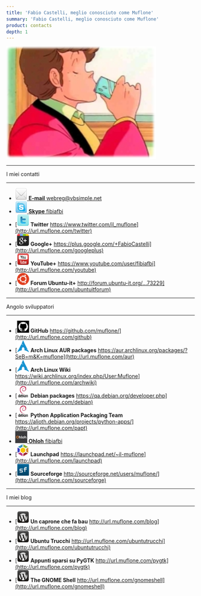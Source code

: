 ```yaml
---
title: 'Fabio Castelli, meglio conosciuto come Muflone'
summary: 'Fabio Castelli, meglio conosciuto come Muflone'
product: contacts
depth: 1
---
```


![](picture.png?classes=center)

----

I miei contatti

----

* [![](link-email.png) **E-mail** webreg@vbsimple.net](mailto:webreg@vbsimple.net)
* [![](link-skype.png) **Skype** fibiafbi](skype:fibiafbi)
* [![](link-twitter.png) **Twitter** https://www.twitter.com/il_muflone](http://url.muflone.com/twitter)
* [![](link-google-plus.png) **Google+** https://plus.google.com/+FabioCastelli](http://url.muflone.com/googleplus)
* [![](link-youtube.png) **YouTube+** https://www.youtube.com/user/fibiafbi](http://url.muflone.com/youtube)
* [![](link-ubuntu-it.png) **Forum Ubuntu-it+** http://forum.ubuntu-it.org/...73229](http://url.muflone.com/ubuntuitforum)

----

Angolo sviluppatori

----

* [![](link-github.png) **GitHub** https://github.com/muflone/](http://url.muflone.com/github)
* [![](link-archlinux.png) **Arch Linux AUR packages** https://aur.archlinux.org/packages/?SeB=m&K=muflone](http://url.muflone.com/aur)
* [![](link-archlinux.png) **Arch Linux Wiki** https://wiki.archlinux.org/index.php/User:Muflone](http://url.muflone.com/archwiki)
* [![](link-debian.png) **Debian packages** https://qa.debian.org/developer.php](http://url.muflone.com/debian)
* [![](link-debian.png) **Python Application Packaging Team** https://alioth.debian.org/projects/python-apps/](http://url.muflone.com/papt)
* [![](link-ohloh.png) **Ohloh** fibiafbi](http://url.muflone.com/ohloh)
* [![](link-launchpad.png) **Launchpad** https://launchpad.net/~il-muflone](http://url.muflone.com/launchpad)
* [![](link-sourceforge.png) **Sourceforge** http://sourceforge.net/users/muflone/](http://url.muflone.com/sourceforge)

----

I miei blog

----

* [![](link-wordpress.png) **Un caprone che fa bau** http://url.muflone.com/blog](http://url.muflone.com/blog)
* [![](link-wordpress.png) **Ubuntu Trucchi** http://url.muflone.com/ubuntutrucchi](http://url.muflone.com/ubuntutrucchi)
* [![](link-wordpress.png) **Appunti sparsi su PyGTK** http://url.muflone.com/pygtk](http://url.muflone.com/pygtk)
* [![](link-wordpress.png) **The GNOME Shell** http://url.muflone.com/gnomeshell](http://url.muflone.com/gnomeshell)
